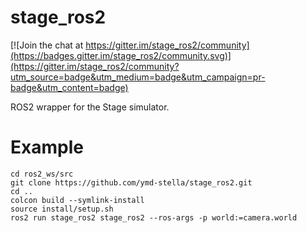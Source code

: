 # stage_ros2

[![Join the chat at https://gitter.im/stage_ros2/community](https://badges.gitter.im/stage_ros2/community.svg)](https://gitter.im/stage_ros2/community?utm_source=badge&utm_medium=badge&utm_campaign=pr-badge&utm_content=badge)

ROS2 wrapper for the Stage simulator.

# Example
```
cd ros2_ws/src
git clone https://github.com/ymd-stella/stage_ros2.git
cd ..
colcon build --symlink-install
source install/setup.sh
ros2 run stage_ros2 stage_ros2 --ros-args -p world:=camera.world
```